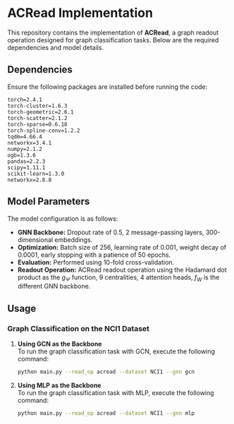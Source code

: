 # ACRead Implementation

This repository contains the implementation of **ACRead**, a graph readout operation designed for graph classification tasks. Below are the required dependencies and model details.

## Dependencies

Ensure the following packages are installed before running the code:

```
torch=2.4.1
torch-cluster=1.6.3
torch-geometric=2.6.1
torch-scatter=2.1.2
torch-sparse=0.6.18
torch-spline-conv=1.2.2
tqdm=4.66.4
networkx=3.4.1
numpy=2.1.2
ogb=1.3.6
pandas=2.2.3
scipy=1.11.1
scikit-learn=1.3.0
networkx=2.8.8
```

## Model Parameters

The model configuration is as follows:

- **GNN Backbone:** Dropout rate of 0.5, 2 message-passing layers, 300-dimensional embeddings.
- **Optimization:** Batch size of 256, learning rate of 0.001, weight decay of 0.0001, early stopping with a patience of 50 epochs.
- **Evaluation:** Performed using 10-fold cross-validation.
- **Readout Operation:** ACRead readout operation using the Hadamard dot product as the $g_{\Psi}$ function, 9 centralities, 4 attention heads, $f_W$ is the different GNN backbone.


## Usage

### Graph Classification on the NCI1 Dataset

1. **Using GCN as the Backbone**  
   To run the graph classification task with GCN, execute the following command:

   ```bash
   python main.py --read_op acread --dataset NCI1 --gnn gcn
   ```

2. **Using MLP as the Backbone**  
   To run the graph classification task with MLP, execute the following command:

   ```bash
   python main.py --read_op acread --dataset NCI1 --gnn mlp
   ```
